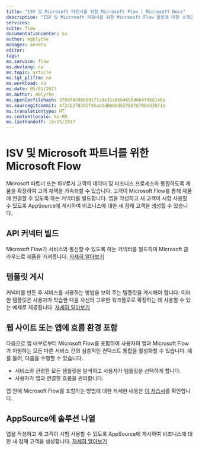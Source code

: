 ```yaml
---
title: "ISV 및 Microsoft 파트너를 위한 Microsoft Flow | Microsoft Docs"
description: "ISV 및 Microsoft 파트너를 위한 Microsoft Flow 활용에 대한 소개입니다."
services: 
suite: flow
documentationcenter: na
author: mgblythe
manager: anneta
editor: 
tags: 
ms.service: flow
ms.devlang: na
ms.topic: article
ms.tgt_pltfrm: na
ms.workload: na
ms.date: 05/01/2017
ms.author: mblythe
ms.openlocfilehash: 3709f8e9bb09171a8e31a8b64695d064f0b8146a
ms.sourcegitcommit: 4f2cb27d392f46aa1d8680d6278876780ed3871b
ms.translationtype: HT
ms.contentlocale: ko-KR
ms.lasthandoff: 10/15/2017
---
```

# <a name="microsoft-flow-for-isvs-and-microsoft-partners"></a>ISV 및 Microsoft 파트너를 위한 Microsoft Flow
Microsoft 파트너 또는 ISV로서 고객의 데이터 및 비즈니스 프로세스와 통합하도록 제품을 확장하여 고객 채택을 가속화할 수 있습니다. 고객이 Microsoft Flow를 통해 제품에 연결할 수 있도록 하는 커넥터를 빌드합니다. 앱을 작성하고 새 고객이 시험 사용할 수 있도록 AppSource에 게시하여 비즈니스에 대한 새 잠재 고객을 생성할 수 있습니다.

## <a name="build-an-api-connector"></a>API 커넥터 빌드
Microsoft Flow가 서비스와 통신할 수 있도록 하는 커넥터를 빌드하여 Microsoft 클라우드로 제품을 가져옵니다. [자세히 알아보기](api-connector-overview.md)

## <a name="publish-templates"></a>템플릿 게시
커넥터를 만든 후 서비스를 사용하는 방법을 보여 주는 템플릿을 게시해야 합니다. 이러한 템플릿은 사용자가 학습한 다음 자신의 고유한 워크플로로 확장하는 데 사용할 수 있는 예제로 제공됩니다. [자세히 알아보기](publish-a-template.md)

## <a name="embed-the-flow-experience-in-your-website-or-app"></a>웹 사이트 또는 앱에 흐름 환경 포함
다음으로 앱 내부로부터 Microsoft Flow를 포함하여 사용자의 앱과 Microsoft Flow가 지원하는 모든 다른 서비스 간의 심층적인 컨텍스트 통합을 활성화할 수 있습니다. 예를 들어, 다음을 수행할 수 있습니다.

* 서비스와 관련한 모든 템플릿을 탐색하고 사용자가 템플릿을 선택하게 합니다.
* 사용자가 앱과 연결한 흐름을 관리합니다.

앱 안에 Microsoft Flow를 포함하는 방법에 대한 자세한 내용은 [이 자습서](embed-flow-dev.md)를 확인합니다.

## <a name="list-your-solution-on-appsource"></a>AppSource에 솔루션 나열
앱을 작성하고 새 고객이 시험 사용할 수 있도록 AppSource에 게시하여 비즈니스에 대한 새 잠재 고객을 생성합니다. [자세히 알아보기](dev-appsource-test-drive.md)

